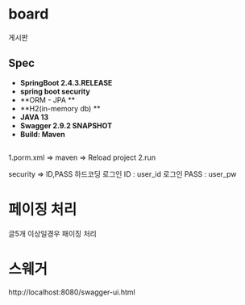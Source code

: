 # board
게시판
## Spec
- **SpringBoot 2.4.3.RELEASE**
- **spring boot security**
- **ORM - JPA **
- **H2(in-memory db) **
- **JAVA 13**
- **Swagger 2.9.2 SNAPSHOT**
- **Build: Maven**

## 
1.porm.xml => maven => Reload project
2.run

security => ID,PASS 하드코딩
로그인 ID : user_id
로그인 PASS : user_pw

# 페이징 처리
글5개 이상일경우 패이징 처리

# 스웨거
http://localhost:8080/swagger-ui.html
